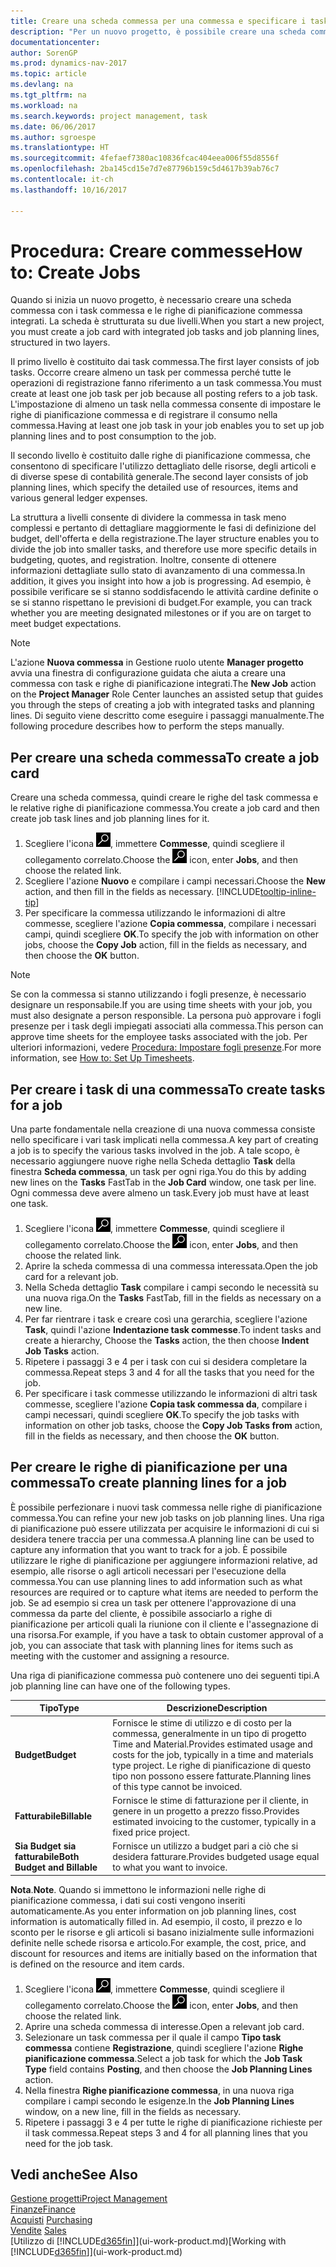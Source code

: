 ```yaml
---
title: Creare una scheda commessa per una commessa e specificare i task
description: "Per un nuovo progetto, è possibile creare una scheda commessa contenente i task commesse e le righe pianificazione, per semplificare la gestione dell'avanzamento e del budget."
documentationcenter: 
author: SorenGP
ms.prod: dynamics-nav-2017
ms.topic: article
ms.devlang: na
ms.tgt_pltfrm: na
ms.workload: na
ms.search.keywords: project management, task
ms.date: 06/06/2017
ms.author: sgroespe
ms.translationtype: HT
ms.sourcegitcommit: 4fefaef7380ac10836fcac404eea006f55d8556f
ms.openlocfilehash: 2ba145cd15e7d7e87796b159c5d4617b39ab76c7
ms.contentlocale: it-ch
ms.lasthandoff: 10/16/2017

---
```

# <a name="how-to-create-jobs"></a><span data-ttu-id="39aaa-103">Procedura: Creare commesse</span><span class="sxs-lookup"><span data-stu-id="39aaa-103">How to: Create Jobs</span></span>
<span data-ttu-id="39aaa-104">Quando si inizia un nuovo progetto, è necessario creare una scheda commessa con i task commessa e le righe di pianificazione commessa integrati. La scheda è strutturata su due livelli.</span><span class="sxs-lookup"><span data-stu-id="39aaa-104">When you start a new project, you must create a job card with integrated job tasks and job planning lines, structured in two layers.</span></span>  

<span data-ttu-id="39aaa-105">Il primo livello è costituito dai task commessa.</span><span class="sxs-lookup"><span data-stu-id="39aaa-105">The first layer consists of job tasks.</span></span> <span data-ttu-id="39aaa-106">Occorre creare almeno un task per commessa perché tutte le operazioni di registrazione fanno riferimento a un task commessa.</span><span class="sxs-lookup"><span data-stu-id="39aaa-106">You must create at least one job task per job because all posting refers to a job task.</span></span> <span data-ttu-id="39aaa-107">L'impostazione di almeno un task nella commessa consente di impostare le righe di pianificazione commessa e di registrare il consumo nella commessa.</span><span class="sxs-lookup"><span data-stu-id="39aaa-107">Having at least one job task in your job enables you to set up job planning lines and to post consumption to the job.</span></span>

<span data-ttu-id="39aaa-108">Il secondo livello è costituito dalle righe di pianificazione commessa, che consentono di specificare l'utilizzo dettagliato delle risorse, degli articoli e di diverse spese di contabilità generale.</span><span class="sxs-lookup"><span data-stu-id="39aaa-108">The second layer consists of job planning lines, which specify the detailed use of resources, items and various general ledger expenses.</span></span>

<span data-ttu-id="39aaa-109">La struttura a livelli consente di dividere la commessa in task meno complessi e pertanto di dettagliare maggiormente le fasi di definizione del budget, dell'offerta e della registrazione.</span><span class="sxs-lookup"><span data-stu-id="39aaa-109">The layer structure enables you to divide the job into smaller tasks, and therefore use more specific details in budgeting, quotes, and registration.</span></span> <span data-ttu-id="39aaa-110">Inoltre, consente di ottenere informazioni dettagliate sullo stato di avanzamento di una commessa.</span><span class="sxs-lookup"><span data-stu-id="39aaa-110">In addition, it gives you insight into how a job is progressing.</span></span> <span data-ttu-id="39aaa-111">Ad esempio, è possibile verificare se si stanno soddisfacendo le attività cardine definite o se si stanno rispettano le previsioni di budget.</span><span class="sxs-lookup"><span data-stu-id="39aaa-111">For example, you can track whether you are meeting designated milestones or if you are on target to meet budget expectations.</span></span>

> [!NOTE]  
>   <span data-ttu-id="39aaa-112">L'azione **Nuova commessa** in Gestione ruolo utente **Manager progetto** avvia una finestra di configurazione guidata che aiuta a creare una commessa con task e righe di pianificazione integrati.</span><span class="sxs-lookup"><span data-stu-id="39aaa-112">The **New Job** action on the **Project Manager** Role Center launches an assisted setup that guides you through the steps of creating a job with integrated tasks and planning lines.</span></span> <span data-ttu-id="39aaa-113">Di seguito viene descritto come eseguire i passaggi manualmente.</span><span class="sxs-lookup"><span data-stu-id="39aaa-113">The following procedure describes how to perform the steps manually.</span></span>

## <a name="to-create-a-job-card"></a><span data-ttu-id="39aaa-114">Per creare una scheda commessa</span><span class="sxs-lookup"><span data-stu-id="39aaa-114">To create a job card</span></span>
<span data-ttu-id="39aaa-115">Creare una scheda commessa, quindi creare le righe del task commessa e le relative righe di pianificazione commessa.</span><span class="sxs-lookup"><span data-stu-id="39aaa-115">You create a job card and then create job task lines and job planning lines for it.</span></span>

1. <span data-ttu-id="39aaa-116">Scegliere l'icona ![Cerca pagina o report](media/ui-search/search_small.png "icona Cerca pagina o report"), immettere **Commesse**, quindi scegliere il collegamento correlato.</span><span class="sxs-lookup"><span data-stu-id="39aaa-116">Choose the ![Search for Page or Report](media/ui-search/search_small.png "Search for Page or Report icon") icon, enter **Jobs**, and then choose the related link.</span></span>  
2. <span data-ttu-id="39aaa-117">Scegliere l'azione **Nuovo** e compilare i campi necessari.</span><span class="sxs-lookup"><span data-stu-id="39aaa-117">Choose the **New** action, and then fill in the fields as necessary.</span></span> [!INCLUDE[tooltip-inline-tip](includes/tooltip-inline-tip_md.md)]
3. <span data-ttu-id="39aaa-118">Per specificare la commessa utilizzando le informazioni di altre commesse, scegliere l'azione **Copia commessa**, compilare i necessari campi, quindi scegliere **OK**.</span><span class="sxs-lookup"><span data-stu-id="39aaa-118">To specify the job with information on other jobs, choose the **Copy Job** action, fill in the fields as necessary, and then choose the **OK** button.</span></span>

> [!NOTE]  
>   <span data-ttu-id="39aaa-119">Se con la commessa si stanno utilizzando i fogli presenze, è necessario designare un responsabile.</span><span class="sxs-lookup"><span data-stu-id="39aaa-119">If you are using time sheets with your job, you must also designate a person responsible.</span></span> <span data-ttu-id="39aaa-120">La persona può approvare i fogli presenze per i task degli impiegati associati alla commessa.</span><span class="sxs-lookup"><span data-stu-id="39aaa-120">This person can approve time sheets for the employee tasks associated with the job.</span></span> <span data-ttu-id="39aaa-121">Per ulteriori informazioni, vedere [Procedura: Impostare fogli presenze](projects-how-setup-time-sheets.md).</span><span class="sxs-lookup"><span data-stu-id="39aaa-121">For more information, see [How to: Set Up Timesheets](projects-how-setup-time-sheets.md).</span></span>

## <a name="to-create-tasks-for-a-job"></a><span data-ttu-id="39aaa-122">Per creare i task di una commessa</span><span class="sxs-lookup"><span data-stu-id="39aaa-122">To create tasks for a job</span></span>
<span data-ttu-id="39aaa-123">Una parte fondamentale nella creazione di una nuova commessa consiste nello specificare i vari task implicati nella commessa.</span><span class="sxs-lookup"><span data-stu-id="39aaa-123">A key part of creating a job is to specify the various tasks involved in the job.</span></span> <span data-ttu-id="39aaa-124">A tale scopo, è necessario aggiungere nuove righe nella Scheda dettaglio **Task** della finestra **Scheda commessa**, un task per ogni riga.</span><span class="sxs-lookup"><span data-stu-id="39aaa-124">You do this by adding new lines on the **Tasks** FastTab in the **Job Card** window, one task per line.</span></span> <span data-ttu-id="39aaa-125">Ogni commessa deve avere almeno un task.</span><span class="sxs-lookup"><span data-stu-id="39aaa-125">Every job must have at least one task.</span></span>

1. <span data-ttu-id="39aaa-126">Scegliere l'icona ![Cerca pagina o report](media/ui-search/search_small.png "icona Cerca pagina o report"), immettere **Commesse**, quindi scegliere il collegamento correlato.</span><span class="sxs-lookup"><span data-stu-id="39aaa-126">Choose the ![Search for Page or Report](media/ui-search/search_small.png "Search for Page or Report icon") icon, enter **Jobs**, and then choose the related link.</span></span>
2. <span data-ttu-id="39aaa-127">Aprire la scheda commessa di una commessa interessata.</span><span class="sxs-lookup"><span data-stu-id="39aaa-127">Open the job card for a relevant job.</span></span>
3. <span data-ttu-id="39aaa-128">Nella Scheda dettaglio **Task** compilare i campi secondo le necessità su una nuova riga.</span><span class="sxs-lookup"><span data-stu-id="39aaa-128">On the **Tasks** FastTab, fill in the fields as necessary on a new line.</span></span>
4. <span data-ttu-id="39aaa-129">Per far rientrare i task e creare così una gerarchia, scegliere l'azione **Task**, quindi l'azione **Indentazione task commesse**.</span><span class="sxs-lookup"><span data-stu-id="39aaa-129">To indent tasks and create a hierarchy, Choose the **Tasks** action, the then choose **Indent Job Tasks** action.</span></span>
5. <span data-ttu-id="39aaa-130">Ripetere i passaggi 3 e 4 per i task con cui si desidera completare la commessa.</span><span class="sxs-lookup"><span data-stu-id="39aaa-130">Repeat steps 3 and 4 for all the tasks that you need for the job.</span></span>
6. <span data-ttu-id="39aaa-131">Per specificare i task commesse utilizzando le informazioni di altri task commesse, scegliere l'azione **Copia task commessa da**, compilare i campi necessari, quindi scegliere **OK**.</span><span class="sxs-lookup"><span data-stu-id="39aaa-131">To specify the job tasks with information on other job tasks, choose the **Copy Job Tasks from** action, fill in the fields as necessary, and then choose the **OK** button.</span></span>

## <a name="to-create-planning-lines-for-a-job"></a><span data-ttu-id="39aaa-132">Per creare le righe di pianificazione per una commessa</span><span class="sxs-lookup"><span data-stu-id="39aaa-132">To create planning lines for a job</span></span>
<span data-ttu-id="39aaa-133">È possibile perfezionare i nuovi task commessa nelle righe di pianificazione commessa.</span><span class="sxs-lookup"><span data-stu-id="39aaa-133">You can refine your new job tasks on job planning lines.</span></span> <span data-ttu-id="39aaa-134">Una riga di pianificazione può essere utilizzata per acquisire le informazioni di cui si desidera tenere traccia per una commessa.</span><span class="sxs-lookup"><span data-stu-id="39aaa-134">A planning line can be used to capture any information that you want to track for a job.</span></span> <span data-ttu-id="39aaa-135">È possibile utilizzare le righe di pianificazione per aggiungere informazioni relative, ad esempio, alle risorse o agli articoli necessari per l'esecuzione della commessa.</span><span class="sxs-lookup"><span data-stu-id="39aaa-135">You can use planning lines to add information such as what resources are required or to capture what items are needed to perform the job.</span></span> <span data-ttu-id="39aaa-136">Se ad esempio si crea un task per ottenere l'approvazione di una commessa da parte del cliente, è possibile associarlo a righe di pianificazione per articoli quali la riunione con il cliente e l'assegnazione di una risorsa.</span><span class="sxs-lookup"><span data-stu-id="39aaa-136">For example, if you have a task to obtain customer approval of a job, you can associate that task with planning lines for items such as meeting with the customer and assigning a resource.</span></span>  

<span data-ttu-id="39aaa-137">Una riga di pianificazione commessa può contenere uno dei seguenti tipi.</span><span class="sxs-lookup"><span data-stu-id="39aaa-137">A job planning line can have one of the following types.</span></span>  

| <span data-ttu-id="39aaa-138">Tipo</span><span class="sxs-lookup"><span data-stu-id="39aaa-138">Type</span></span> | <span data-ttu-id="39aaa-139">Descrizione</span><span class="sxs-lookup"><span data-stu-id="39aaa-139">Description</span></span> |
| --- | --- |
| <span data-ttu-id="39aaa-140">**Budget**</span><span class="sxs-lookup"><span data-stu-id="39aaa-140">**Budget**</span></span> |<span data-ttu-id="39aaa-141">Fornisce le stime di utilizzo e di costo per la commessa, generalmente in un tipo di progetto Time and Material.</span><span class="sxs-lookup"><span data-stu-id="39aaa-141">Provides estimated usage and costs for the job, typically in a time and materials type project.</span></span> <span data-ttu-id="39aaa-142">Le righe di pianificazione di questo tipo non possono essere fatturate.</span><span class="sxs-lookup"><span data-stu-id="39aaa-142">Planning lines of this type cannot be invoiced.</span></span> |
| <span data-ttu-id="39aaa-143">**Fatturabile**</span><span class="sxs-lookup"><span data-stu-id="39aaa-143">**Billable**</span></span> |<span data-ttu-id="39aaa-144">Fornisce le stime di fatturazione per il cliente, in genere in un progetto a prezzo fisso.</span><span class="sxs-lookup"><span data-stu-id="39aaa-144">Provides estimated invoicing to the customer, typically in a fixed price project.</span></span> |
| <span data-ttu-id="39aaa-145">**Sia Budget sia fatturabile**</span><span class="sxs-lookup"><span data-stu-id="39aaa-145">**Both Budget and Billable**</span></span> |<span data-ttu-id="39aaa-146">Fornisce un utilizzo a budget pari a ciò che si desidera fatturare.</span><span class="sxs-lookup"><span data-stu-id="39aaa-146">Provides budgeted usage equal to what you want to invoice.</span></span> |

<span data-ttu-id="39aaa-147">**Nota**.</span><span class="sxs-lookup"><span data-stu-id="39aaa-147">**Note**.</span></span> <span data-ttu-id="39aaa-148">Quando si immettono le informazioni nelle righe di pianificazione commessa, i dati sui costi vengono inseriti automaticamente.</span><span class="sxs-lookup"><span data-stu-id="39aaa-148">As you enter information on job planning lines, cost information is automatically filled in.</span></span> <span data-ttu-id="39aaa-149">Ad esempio, il costo, il prezzo e lo sconto per le risorse e gli articoli si basano inizialmente sulle informazioni definite nelle schede risorsa e articolo.</span><span class="sxs-lookup"><span data-stu-id="39aaa-149">For example, the cost, price, and discount for resources and items are initially based on the information that is defined on the resource and item cards.</span></span>

1. <span data-ttu-id="39aaa-150">Scegliere l'icona ![Cerca pagina o report](media/ui-search/search_small.png "icona Cerca pagina o report"), immettere **Commesse**, quindi scegliere il collegamento correlato.</span><span class="sxs-lookup"><span data-stu-id="39aaa-150">Choose the ![Search for Page or Report](media/ui-search/search_small.png "Search for Page or Report icon") icon, enter **Jobs**, and then choose the related link.</span></span>
2. <span data-ttu-id="39aaa-151">Aprire una scheda commessa di interesse.</span><span class="sxs-lookup"><span data-stu-id="39aaa-151">Open a relevant job card.</span></span>
3. <span data-ttu-id="39aaa-152">Selezionare un task commessa per il quale il campo **Tipo task commessa** contiene **Registrazione**, quindi scegliere l'azione **Righe pianificazione commessa**.</span><span class="sxs-lookup"><span data-stu-id="39aaa-152">Select a job task for which the **Job Task Type** field contains **Posting**, and then choose the **Job Planning Lines** action.</span></span>  
4. <span data-ttu-id="39aaa-153">Nella finestra **Righe pianificazione commessa**, in una nuova riga compilare i campi secondo le esigenze.</span><span class="sxs-lookup"><span data-stu-id="39aaa-153">In the **Job Planning Lines** window, on a new line, fill in the fields as necessary.</span></span>
5. <span data-ttu-id="39aaa-154">Ripetere i passaggi 3 e 4 per tutte le righe di pianificazione richieste per il task commessa.</span><span class="sxs-lookup"><span data-stu-id="39aaa-154">Repeat steps 3 and 4 for all planning lines that you need for the job task.</span></span>

## <a name="see-also"></a><span data-ttu-id="39aaa-155">Vedi anche</span><span class="sxs-lookup"><span data-stu-id="39aaa-155">See Also</span></span>
[<span data-ttu-id="39aaa-156">Gestione progetti</span><span class="sxs-lookup"><span data-stu-id="39aaa-156">Project Management</span></span>](projects-manage-projects.md)  
[<span data-ttu-id="39aaa-157">Finanze</span><span class="sxs-lookup"><span data-stu-id="39aaa-157">Finance</span></span>](finance.md)  
<span data-ttu-id="39aaa-158">[Acquisti](purchasing-manage-purchasing.md)       </span><span class="sxs-lookup"><span data-stu-id="39aaa-158">[Purchasing](purchasing-manage-purchasing.md)       </span></span>  
<span data-ttu-id="39aaa-159">[Vendite](sales-manage-sales.md)    </span><span class="sxs-lookup"><span data-stu-id="39aaa-159">[Sales](sales-manage-sales.md)    </span></span>  
<span data-ttu-id="39aaa-160">[Utilizzo di [!INCLUDE[d365fin](includes/d365fin_md.md)]](ui-work-product.md)</span><span class="sxs-lookup"><span data-stu-id="39aaa-160">[Working with [!INCLUDE[d365fin](includes/d365fin_md.md)]](ui-work-product.md)</span></span>  

